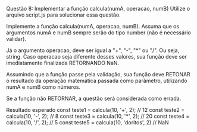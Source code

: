 Questão 8: Implementar a função calcula(numA, operacao, numB)
Utilize o arquivo script.js para solucionar essa questão.

Implemente a função calcula(numA, operacao, numB). Assuma que os argumentos numA e numB sempre serão do tipo number (não é necessário validar).

Já o argumento operacao, deve ser igual a "+", "-", "*" ou "/". Ou seja, string. Caso operacao seja diferente desses valores, sua função deve ser imediatamente finalizada RETORNANDO NaN.

Assumindo que a função passe pela validação, sua função deve RETONAR o resultado da operação matemática passada como parâmetro, utilizando numA e numB como números.

Se a função não RETORNAR, a questão será considerada como errada.

Resultado esperado
const teste1 = calcula(10, '+', 2); // 12
const teste2 = calcula(10, '-', 2); // 8
const teste3 = calcula(10, '*', 2); // 20
const teste4 = calcula(10, '/', 2); // 5
const teste5 = calcula(10, 'doritos', 2) // NaN
